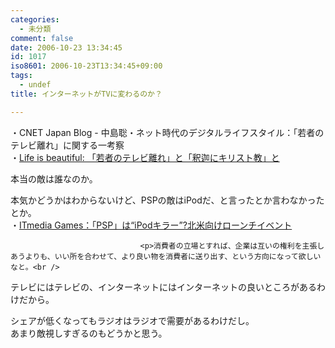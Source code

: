 ```yaml
---
categories:
  - 未分類
comment: false
date: 2006-10-23 13:34:45
id: 1017
iso8601: 2006-10-23T13:34:45+09:00
tags:
  - undef
title: インターネットがTVに変わるのか？

---
```


<div class="entry-body">
                                 <p>・CNET Japan Blog - 中島聡・ネット時代のデジタルライフスタイル：「若者のテレビ離れ」に関する一考察<br />
・<a title="Life is beautiful: 「若者のテレビ離れ」と「釈迦にキリスト教」と" href="http://satoshi.blogs.com/life/2006/10/post_4.html">Life is beautiful: 「若者のテレビ離れ」と「釈迦にキリスト教」と</a></p>

<p>本当の敵は誰なのか。</p>

<p>本気かどうかはわからないけど、PSPの敵はiPodだ、と言ったとか言わなかったとか。<br />
・<a title="ITmedia Games：「PSP」は“iPodキラー”?北米向けローンチイベント" href="http://www.itmedia.co.jp/games/articles/0501/07/news006.html">ITmedia Games：「PSP」は“iPodキラー”?北米向けローンチイベント</a></p>
                              
                                 <p>消費者の立場とすれば、企業は互いの権利を主張しあうよりも、いい所を合わせて、より良い物を消費者に送り出す、という方向になって欲しいなと。<br />
テレビにはテレビの、インターネットにはインターネットの良いところがあるわけだから。</p>

<p>シェアが低くなってもラジオはラジオで需要があるわけだし。<br />
あまり敵視しすぎるのもどうかと思う。</p>
                              </div>    	